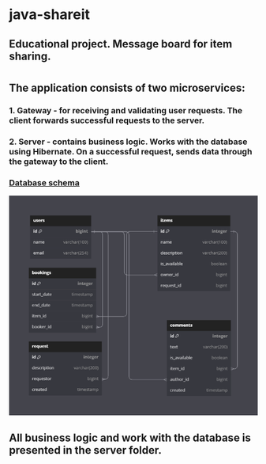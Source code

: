 # java-shareit
## **Educational project. Message board for item sharing.**
#
## **The application consists of two microservices:**
### 1. Gateway - for receiving and validating user requests. The client forwards successful requests to the server.
### 2. Server - contains business logic. Works with the database using Hibernate. On a successful request, sends data through the gateway to the client. 

### [**Database schema**](https://dbdiagram.io/d/64d10c9502bd1c4a5e5fae17)
![Database Image](DBschema.png)

## All business logic and work with the database is presented in the server folder.
